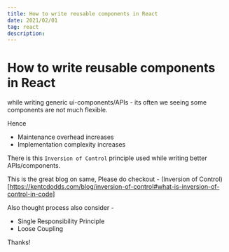 ```yaml
---
title: How to write reusable components in React
date: 2021/02/01
tag: react
description:
---
```


# How to write reusable components in React

while writing generic ui-components/APIs - its often we seeing some components are not much flexible.

Hence

- Maintenance overhead increases
- Implementation complexity increases

There is this `Inversion of Control` principle used while writing better APIs/components.

This is the great blog on same, Please do checkout - (Inversion of Control)[https://kentcdodds.com/blog/inversion-of-control#what-is-inversion-of-control-in-code]

Also thought process also consider -

- Single Responsibility Principle
- Loose Coupling

Thanks!
